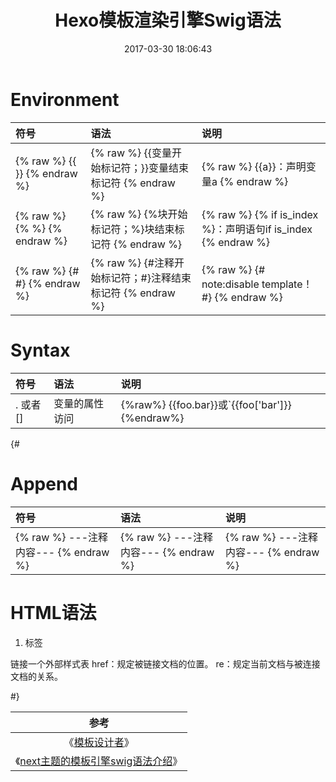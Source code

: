 ﻿---
title: Hexo模板渲染引擎Swig语法
date: 2017-03-30 18:06:43
tags:
---

# Environment
|符号|语法|说明|
|:--|:--|:--|
|{% raw %} {{ }} {% endraw %}|{% raw %}  {{变量开始标记符；}}变量结束标记符 {% endraw %}|{% raw %} {{a}}：声明变量a {% endraw %}|
|{% raw %}  {% %}  {% endraw %}|{% raw %}  {%块开始标记符；%}块结束标记符 {% endraw %}|{% raw %} {% if is_index %}：声明语句if is_index {% endraw %}|
|{% raw %}  {# #}  {% endraw %}|{% raw %}  {#注释开始标记符；#}注释结束标记符 {% endraw %}|{% raw %} {# note:disable template！ #} {% endraw %}|

# Syntax
|符号|语法|说明|
|:--|:--|:--|
| . 或者[]|变量的属性访问| {%raw%} {{foo.bar}}或`{{foo['bar']}} {%endraw%} |

{#

# Append
|符号|语法|说明|
|:--|:--|:--|
|{% raw %}  ---注释内容---  {% endraw %}|{% raw %}  ---注释内容--- {% endraw %}|{% raw %} ---注释内容--- {% endraw %}|

# HTML语法
1. <link>标签
链接一个外部样式表
href：规定被链接文档的位置。
re：规定当前文档与被连接文档的关系。

#}

|参考|
|:--:|
|《[模板设计者](http://docs.jinkan.org/docs/jinja2/templates.html)》|
|《[next主题的模板引擎swig语法介绍](http://jinfang.oschina.io/posts/124966c9/)》|
